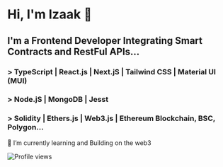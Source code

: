 # Hi, I'm Izaak 👋

## I'm a Frontend Developer Integrating Smart Contracts and RestFul APIs...

### > TypeScript | React.js | Next.jS | Tailwind CSS | Material UI (MUI)
### > Node.jS | MongoDB | Jesst
### > Solidity | Ethers.js | Web3.js | Ethereum Blockchain, BSC, Polygon...

<p>🌱 I’m currently learning and Building on the web3 </p>

![Profile views](https://gpvc.arturio.dev/izaakwalz)
